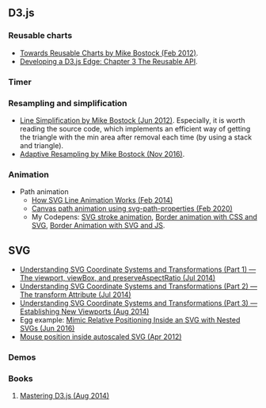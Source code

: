 ## D3.js

### Reusable charts
* [Towards Reusable Charts by Mike Bostock (Feb 2012)](https://bost.ocks.org/mike/chart/).
* [Developing a D3.js Edge: Chapter 3 The Reusable API](http://backstopmedia.booktype.pro/developing-a-d3js-edge/3b-the-reusable-api/).

### Timer


### Resampling and simplification
* [Line Simplification by Mike Bostock (Jun 2012)](https://bost.ocks.org/mike/simplify/). Especially, it is worth reading the source code, which implements an efficient way of getting the triangle with the min area after removal each time (by using a stack and triangle).
* [Adaptive Resampling by Mike Bostock (Nov 2016)](https://bl.ocks.org/mbostock/3795544).

### Animation
* Path animation
  * [How SVG Line Animation Works (Feb 2014)](https://css-tricks.com/svg-line-animation-works/)
  * [Canvas path animation using svg-path-properties (Feb 2020)](http://bl.ocks.org/rveciana/209fa7efeb01f05fa4a544a76ac8ed91)
  * My Codepens: [SVG stroke animation](https://codepen.io/highfreq/pen/PXoBJQ), [Border animation with CSS and SVG](https://codepen.io/highfreq/pen/MZyvYV), [Border Animation with SVG and JS](https://codepen.io/highfreq/pen/VqazXa).


## SVG
* [Understanding SVG Coordinate Systems and Transformations (Part 1) — The viewport, viewBox, and preserveAspectRatio (Jul 2014)](https://www.sarasoueidan.com/blog/svg-coordinate-systems/)
* [Understanding SVG Coordinate Systems and Transformations (Part 2) — The transform Attribute (Jul 2014)](https://www.sarasoueidan.com/blog/svg-transformations/)
* [Understanding SVG Coordinate Systems and Transformations (Part 3) — Establishing New Viewports (Aug 2014)](https://www.sarasoueidan.com/blog/nesting-svgs/)
* Egg example: [Mimic Relative Positioning Inside an SVG with Nested SVGs (Jun 2016)](https://www.sarasoueidan.com/blog/mimic-relative-positioning-in-svg/)
* [Mouse position inside autoscaled SVG (Apr 2012)](https://stackoverflow.com/questions/10298658/mouse-position-inside-autoscaled-svg)

### Demos


### Books
1. [Mastering D3.js (Aug 2014)](https://www.packtpub.com/web-development/mastering-d3js)